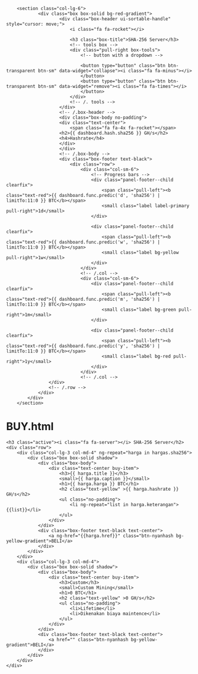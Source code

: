 		<section class="col-lg-6">
				<div class="box box-solid bg-red-gradient">
						<div class="box-header ui-sortable-handle" style="cursor: move;">
							<i class="fa fa-rocket"></i>

							<h3 class="box-title">SHA-256 Server</h3>
							<!-- tools box -->
							<div class="pull-right box-tools">
								<!-- button with a dropdown -->
						 
								<button type="button" class="btn btn-transparent btn-sm" data-widget="collapse"><i class="fa fa-minus"></i>
								</button>
								<button type="button" class="btn btn-transparent btn-sm" data-widget="remove"><i class="fa fa-times"></i>
								</button>
							</div>
							<!-- /. tools -->
						</div>
						<!-- /.box-header -->
						<div class="box-body no-padding">
						<div class="text-center">
							<span class="fa fa-4x fa-rocket"></span>
						<h2>{{ dashboard.hash.sha256 }} GH/s</h2>
						<h4>Hashrate</h4>
						</div>
						</div>
						<!-- /.box-body -->
						<div class="box-footer text-black">
							<div class="row">
								<div class="col-sm-6">
									<!-- Progress bars -->
									<div class="panel-footer--child clearfix">
										<span class="pull-left"><b class="text-red">{{ dashboard.func.predic('d', 'sha256') | limitTo:11:0 }} BTC</b></span>
										<small class="label label-primary pull-right">1d</small>
									</div>

									<div class="panel-footer--child clearfix">
										<span class="pull-left"><b class="text-red">{{ dashboard.func.predic('w', 'sha256') | limitTo:11:0 }} BTC</b></span>
										<small class="label bg-yellow pull-right">1w</small>
									</div>
								</div>
								<!-- /.col -->
								<div class="col-sm-6">
									<div class="panel-footer--child clearfix">
										<span class="pull-left"><b class="text-red">{{ dashboard.func.predic('m', 'sha256') | limitTo:11:0 }} BTC</b></span>
										<small class="label bg-green pull-right">1m</small>
									</div>

									<div class="panel-footer--child clearfix">
										<span class="pull-left"><b class="text-red">{{ dashboard.func.predic('y', 'sha256') | limitTo:11:0 }} BTC</b></span>
										<small class="label bg-red pull-right">1y</small>
									</div>
								</div>
								<!-- /.col -->
					</div>
					<!-- /.row -->
				</div>
			</div>
		</section>








BUY.html
=================

	<h3 class="active"><i class="fa fa-server"></i> SHA-256 Server</h2>
	<div class="row">
		<div class="col-lg-3 col-md-4" ng-repeat="harga in hargas.sha256">
			<div class="box box-solid shadow">
				<div class="box-body">
					<div class="text-center buy-item">
						<h3>{{ harga.title }}</h3>
						<small>{{ harga.caption }}</small>
						<h1>{{ harga.harga }} BTC</h1>
						<h2 class="text-yellow" >{{ harga.hashrate }} GH/s</h2>
						<ul class="no-padding">
							<li ng-repeat="list in harga.keterangan">{{list}}</li>
						</ul>
					</div>
				</div>
				<div class="box-footer text-black text-center">
					<a ng-href="{{harga.href}}" class="btn-nyanhash bg-yellow-gradient">BELI</a>
				</div>
			</div>
		</div>
		<div class="col-lg-3 col-md-4">
			<div class="box box-solid shadow">
				<div class="box-body">
					<div class="text-center buy-item">
						<h3>Custom</h3>
						<small>Custom Mining</small>
						<h1>0 BTC</h1>
						<h2 class="text-yellow" >0 GH/s</h2>
						<ul class="no-padding">
							<li>Lifetime</li>
							<li>Dikenakan biaya maintence</li>
						</ul>
					</div>
				</div>
				<div class="box-footer text-black text-center">
					<a href="" class="btn-nyanhash bg-yellow-gradient">BELI</a>
				</div>
			</div>
		</div>
	</div>